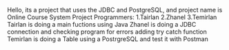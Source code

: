 Hello, its a project that uses the JDBC and PostgreSQL, and project name is Online Course System
Project Programmers:
1.Tairlan
2.Zhanel
3.Temirlan
Tairlan is doing a main fuctions using Java
Zhanel is doing a JDBC connection and checking program for errors adding try catch function
Temirlan is doing a Table using a PostrgreSQL and test it with Postman
